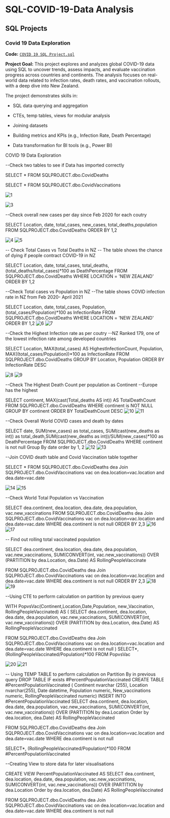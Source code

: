 # SQL-COVID-19-Data Analysis

## SQL Projects
### Covid 19 Data Exploration
**Code:** [`COVID 19 SQL Project.sql`](https://github.com/dandai509/Data-Analysis-Portfolio/blob/main/COVID%2019%20SQL%20Project.sql)

**Project Goal:** This project explores and analyzes global COVID-19 data using SQL to uncover trends, assess impacts, and evaluate vaccination progress across countries and continents. The analysis focuses on real-world data related to infection rates, death rates, and vaccination rollouts, with a deep dive into New Zealand.

The project demonstrates skills in:

- SQL data querying and aggregation

- CTEs, temp tables, views for modular analysis

- Joining datasets

- Building metrics and KPIs (e.g., Infection Rate, Death Percentage)

- Data transformation for BI tools (e.g., Power BI)



COVID 19 Data Exploration

--Check two tables to see if Data has imported correctly 

SELECT * 
FROM SQLPROJECT.dbo.CovidDeaths

SELECT *
FROM SQLPROJECT.dbo.CovidVaccinations

![1](https://github.com/user-attachments/assets/ae2aee08-6952-4a13-b819-efa68baa9440)

![3](https://github.com/user-attachments/assets/867dba6e-bac0-448e-8915-ff4c875658b1)


--Check overall new cases per day since Feb 2020 for each coutry 

SELECT Location, date, total_cases, new_cases, total_deaths,population
FROM SQLPROJECT.dbo.CovidDeaths
ORDER BY 1,2

![4](https://github.com/user-attachments/assets/5eb5ba78-4758-40df-a2fe-7a25b67cdf6e)
![5](https://github.com/user-attachments/assets/c04de501-15c7-4ea1-99c5-535251c85b3f)


-- Check Total Cases vs Total Deaths in NZ
-- The table shows the chance of dying if people contract COVID-19 in NZ

SELECT Location, date, total_cases, total_deaths,(total_deaths/total_cases)*100 as DeathPercentage
FROM SQLPROJECT.dbo.CovidDeaths
WHERE LOCATION = 'NEW ZEALAND'
ORDER BY 1,2

--Check Total cases vs Population in NZ
--The table shows COVID infection rate in NZ from Feb 2020- April 2021

SELECT Location, date, total_cases, Population,(total_cases/Population)*100 as InfectionRate
FROM SQLPROJECT.dbo.CovidDeaths
WHERE LOCATION = 'NEW ZEALAND'
ORDER BY 1,2
![6](https://github.com/user-attachments/assets/e93de98c-e4e0-4525-966d-93cd448fb539)
![7](https://github.com/user-attachments/assets/6bbc35ea-6eb5-4580-b166-e052b3d6d07e)

--Check the Highest Infection rate as per coutry
--NZ Ranked 179, one of the lowest infection rate among developed countries 

SELECT Location, MAX(total_cases) AS HighestInfectionCount, Population, MAX((total_cases/Population))*100 as InfectionRate
FROM SQLPROJECT.dbo.CovidDeaths
GROUP BY Location, Population
ORDER BY InfectionRate DESC

![8](https://github.com/user-attachments/assets/5a6d056e-6b3e-47b4-8964-e8b22f669b8a)
![9](https://github.com/user-attachments/assets/fb7e9617-3717-406d-bce7-e282ee517a18)

--Check The Highest Death Count per population as Continent
--Europe has the highest

SELECT continent, MAX(cast(Total_deaths AS int)) AS TotalDeathCount
FROM SQLPROJECT.dbo.CovidDeaths
WHERE continent is NOT NULL
GROUP BY continent
ORDER BY TotalDeathCount DESC
![10](https://github.com/user-attachments/assets/2318e5ff-41ce-4db3-be02-697ca16bd115)
![11](https://github.com/user-attachments/assets/854dcfa3-5c43-4ae7-a9f6-c10d81577162)


--Check Overall World COVID cases and death by dates 

SELECT date, SUM(new_cases) as total_cases, SUM(cast(new_deaths as int)) as total_death,SUM(cast(new_deaths as int))/SUM(new_cases)*100 as DeathPercentage
FROM SQLPROJECT.dbo.CovidDeaths
WHERE continent is not null
Group By date
order by 1, 2
![12](https://github.com/user-attachments/assets/cb1ab214-1df8-4f08-84e3-b9cc45e7d7a7)
![13](https://github.com/user-attachments/assets/5a8eed4a-58c4-4b21-a03c-21fbfc68df2a)

--Join COVID death table and Covid Vaccination table together 

SELECT * 
FROM SQLPROJECT.dbo.CovidDeaths dea
Join SQLPROJECT.dbo.CovidVaccinations vac
	on dea.location=vac.location
	and dea.date=vac.date

 ![14](https://github.com/user-attachments/assets/55cb630a-10a4-4de6-82f3-b472f1da0fde)
![15](https://github.com/user-attachments/assets/a13a04c4-2d30-4c49-ada0-048412a66f2f)

--Check World Total Population vs Vaccination

SELECT dea.continent, dea.location, dea.date, dea.population, vac.new_vaccinations
FROM SQLPROJECT.dbo.CovidDeaths dea
Join SQLPROJECT.dbo.CovidVaccinations vac
	on dea.location=vac.location
	and dea.date=vac.date
WHERE dea.continent is not null
ORDER BY 2,3
![16](https://github.com/user-attachments/assets/ee235176-38c1-4004-bbd4-9930a7de9f26)
![17](https://github.com/user-attachments/assets/51d926a3-fcb6-46e4-94c2-5b50a33bd112)

-- Find out rolling total vaccinated population

SELECT dea.continent, dea.location, dea.date, dea.population, vac.new_vaccinations, 
SUM(CONVERT(int, vac.new_vaccinations)) OVER (PARTITION by dea.Location, dea.Date) AS RollingPeopleVaccinate

FROM SQLPROJECT.dbo.CovidDeaths dea
Join SQLPROJECT.dbo.CovidVaccinations vac
	on dea.location=vac.location
	and dea.date=vac.date
WHERE dea.continent is not null
ORDER BY 2,3
![18](https://github.com/user-attachments/assets/376297ad-38db-4962-8dcb-8348c2450ba4)
![19](https://github.com/user-attachments/assets/22f8d119-900a-40de-a4f5-d8e57379bf76)


--Using CTE to perform calculation on partition by previous query

WITH PopvsVac(Continent,Location,Date,Population, new_Vaccination, RollingPeopleVaccinated)
AS
(
SELECT dea.continent, dea.location, dea.date, dea.population, vac.new_vaccinations, 
SUM(CONVERT(int, vac.new_vaccinations)) OVER (PARTITION by dea.Location, dea.Date) AS RollingPeopleVaccinated

FROM SQLPROJECT.dbo.CovidDeaths dea
Join SQLPROJECT.dbo.CovidVaccinations vac
	on dea.location=vac.location
	and dea.date=vac.date
WHERE dea.continent is not null
)
SELECT*, (RollingPeopleVaccinated/Population)*100
FROM PopvsVac

![20](https://github.com/user-attachments/assets/644ce81b-159c-4532-a112-9495723a2f59)
![21](https://github.com/user-attachments/assets/b25cb2d8-9353-43c6-abfa-5fe77e77af00)


-- Using TEMP TABLE to perform calculation on Partition By in previous query
DROP TABLE IF exists #PercentPopulationVaccinated
CREATE TABLE #PercentPopulationVaccinated
( Continent nvarchar (255),
Location nvarchar(255),
Date datetime,
Population numeric,
New_vaccinations numeric,
RollingPeopleVaccinated numeric)
INSERT INTO #PercentPopulationVaccinated
SELECT dea.continent, dea.location, dea.date, dea.population, vac.new_vaccinations, 
SUM(CONVERT(int, vac.new_vaccinations)) OVER (PARTITION by dea.Location Order by dea.location, dea.Date) AS RollingPeopleVaccinated

FROM SQLPROJECT.dbo.CovidDeaths dea
Join SQLPROJECT.dbo.CovidVaccinations vac
	on dea.location=vac.location
	and dea.date=vac.date
WHERE dea.continent is not null

SELECT*, (RollingPeopleVaccinated/Population)*100
FROM #PercentPopulationVaccinated

--Creating View to store data for later visualisations

CREATE VIEW PercentPopulationVaccinated AS
SELECT dea.continent, dea.location, dea.date, dea.population, vac.new_vaccinations, 
SUM(CONVERT(int, vac.new_vaccinations)) OVER (PARTITION by dea.Location Order by dea.location, dea.Date) AS RollingPeopleVaccinated

FROM SQLPROJECT.dbo.CovidDeaths dea
Join SQLPROJECT.dbo.CovidVaccinations vac
	on dea.location=vac.location
	and dea.date=vac.date
WHERE dea.continent is not null

